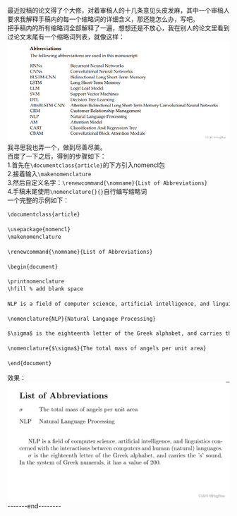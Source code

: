 最近投稿的论文得了个大修，对着审稿人的十几条意见头皮发麻，其中一个审稿人要求我解释手稿内的每一个缩略词的详细含义，那还能怎么办，写吧。  
把手稿内的所有缩略词全部解释了一遍，想想还是不放心，我在别人的论文里看到过论文末尾有一个缩略词列表，就像这样：  
![在这里插入图片描述](../image/3d0469a2599047ef00a030da30c5c561.png)  
我寻思我也弄一个，做到尽善尽美。  
百度了一下之后，得到的步骤如下：  
1.首先在`\documentclass{article}`的下方引入nomencl包  
2.接着输入`\makenomenclature`  
3.然后自定义名字：`\renewcommand{\nomname}{List of Abbreviations}`  
4.手稿末尾使用`\nomenclature{}{}`自行编写缩略词  
一个完整的示例如下：  

```bash
\documentclass{article}

\usepackage{nomencl}
\makenomenclature

\renewcommand{\nomname}{List of Abbreviations}

\begin{document}

\printnomenclature 
\hfill % add blank space

NLP is a field of computer science, artificial intelligence, and linguistics concerned with the interactions between computers and human (natural) languages.

\nomenclature{NLP}{Natural Language Processing}

$\sigma$ is the eighteenth letter of the Greek alphabet, and carries the 's' sound. In the system of Greek numerals, it has a value of 200. 

\nomenclature{$\sigma$}{The total mass of angels per unit area}

\end{document}
```  
效果：  
![在这里插入图片描述](../image/33ee1894e794820da80a892e70aee9ee.png)  
-------end--------  

